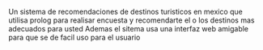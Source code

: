 Un sistema de recomendaciones de destinos turisticos en mexico que utilisa prolog para realisar encuesta y recomendarte el o los destinos mas adecuados para usted
Ademas el sitema usa una interfaz web amigable para que se de facil uso para el usuario 
